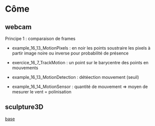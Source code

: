 # Côme

## webcam
Principe 1 : comparaison de frames
- example_16_13_MotionPixels : en noir les points
soustraire les pixels à partir image noire ou inverse pour probabilité de présence
- exercice_16_7_TrackMotion : un point sur le barycentre des points en mouvements

- example_16_13_MotionDetection : détéection mouvement (seuil)
- example_16_14_MotionSensor : quantité de mouvement => moyen de mesurer le vent = polinisation

## sculpture3D
[base]()